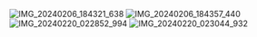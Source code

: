 ![IMG_20240206_184321_638](https://github.com/fatima6985/Javad.Nazari/assets/156237773/a1af8512-89cc-4a3a-a3ea-6841092bd8a7)
![IMG_20240206_184357_440](https://github.com/fatima6985/Javad.Nazari/assets/156237773/7285a000-ae04-47ad-ab7f-87d6d1ac1f76)
![IMG_20240220_022852_994](https://github.com/fatima6985/Javad.Nazari/assets/156237773/055298fa-fd37-4382-aa67-716e995fc488)
![IMG_20240220_023044_932](https://github.com/fatima6985/Javad.Nazari/assets/156237773/7fa849e5-fdc5-4916-af72-994a89a8ba84)
